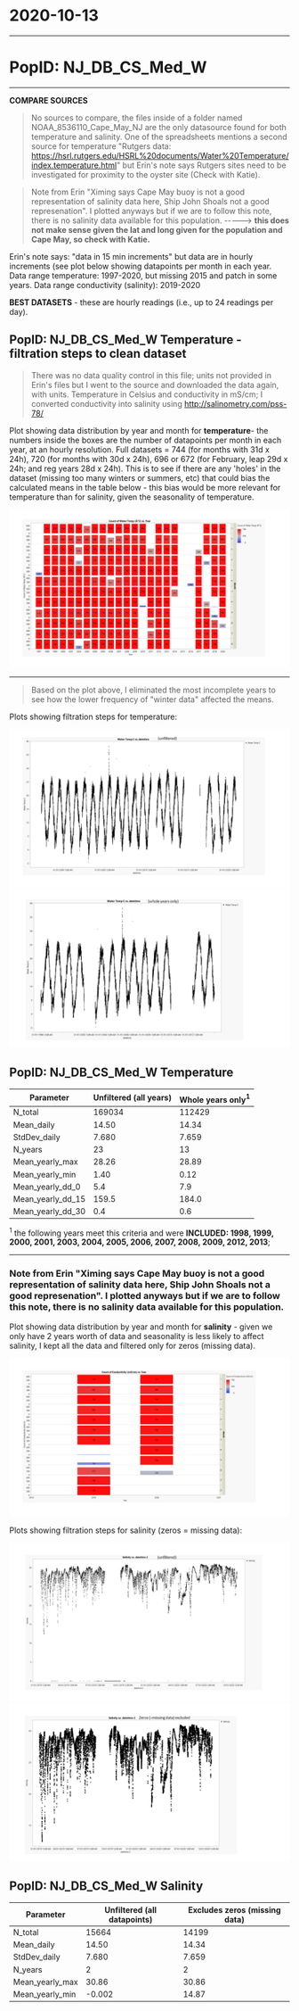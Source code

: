 # 2020-10-13

---

# PopID: NJ_DB_CS_Med_W
---

**COMPARE SOURCES**

> No sources to compare, the files inside of a folder named NOAA_8536110_Cape_May_NJ are the only datasource found for both temperature and salinity. One of the spreadsheets mentions a second source for temperature "Rutgers data: https://hsrl.rutgers.edu/HSRL%20documents/Water%20Temperature/index.temperature.html" but Erin's note says Rutgers sites need to be investigated for proximity to the oyster site (Check with Katie).

> Note from Erin "Ximing says Cape May buoy is not a good representation of salinity data here, Ship John Shoals not a good represenation". I plotted anyways but if we are to follow this note, there is no salinity data available for this population. -----> **this does not make sense given the lat and long given for the population and Cape May, so check with Katie.**

Erin's note says: "data in 15 min increments" but data are in hourly increments (see plot below showing datapoints per month in each year.
Data range temperature: 1997-2020, but missing 2015 and patch in some years.
Data range conductivity (salinity): 2019-2020


**BEST DATASETS** - these are hourly readings (i.e., up to 24 readings per day).

## PopID: NJ_DB_CS_Med_W Temperature - filtration steps to clean dataset

> There was no data quality control in this file; units not provided in Erin's files but I went to the source and downloaded the data again, with units.
> Temperature in Celsius and conductivity in mS/cm; I converted conductivity into salinity using http://salinometry.com/pss-78/

Plot showing data distribution by year and month for **temperature**- the numbers inside the boxes are the number of datapoints per month in each year, at an hourly resolution. Full datasets = 744 (for months with 31d x 24h), 720 (for months with 30d x 24h), 696 or 672 (for February, leap 29d x 24h; and reg years 28d x 24h). This is to see if there are any 'holes' in the dataset (missing too many winters or summers, etc) that could bias the calculated means in the table below - this bias would be more relevant for temperature than for salinity, given the seasonality of temperature. 

![years_excluded_temp](../img/NJ_DB_CS_Med_W_by_mo_yr_temp.PNG)

---

> Based on the plot above, I eliminated the most incomplete years to see how the lower frequency of "winter data" affected the means.

Plots showing filtration steps for temperature:

![data_cleanup_1](../img/NJ_DB_CS_Med_W_temp_step1_unfiltered.PNG)
![data_cleanup_2](../img/NJ_DB_CS_Med_W_temp_step2_wholeyears.PNG)


## PopID: NJ_DB_CS_Med_W Temperature

| Parameter         | Unfiltered (all years) | Whole years only<sup>1<sup/> | 
| ------------------| ---------------------- | ---------------------------- | 
| N_total           |       169034           |            112429            |     
| Mean_daily        |        14.50           |              14.34           |      
| StdDev_daily      |         7.680          |               7.659          |        
| N_years           |          23            |                 13           |        
| Mean_yearly_max   |          28.26         |                 28.89        |        
| Mean_yearly_min   |         1.40           |                0.12          |       
| Mean_yearly_dd_0  |         5.4            |                 7.9          |        
| Mean_yearly_dd_15 |          159.5         |                 184.0        |          
| Mean_yearly_dd_30 |          0.4          |                  0.6          | 

<sup>1</sup> the following years meet this criteria and were **INCLUDED: 1998, 1999, 2000, 2001, 2003, 2004, 2005, 2006, 2007, 2008, 2009, 2012, 2013**;

---

### Note from Erin "Ximing says Cape May buoy is not a good representation of salinity data here, Ship John Shoals not a good represenation". I plotted anyways but if we are to follow this note, there is no salinity data available for this population.

Plot showing data distribution by year and month for **salinity** - given we only have 2 years worth of data and seasonality is less likely to affect salinity, I kept all the data and filtered only for zeros (missing data).

![years_excluded_sal](../img/NJ_DB_CS_Med_W_by_mo_yr_sal.PNG)

Plots showing filtration steps for salinity (zeros = missing data):

![data_cleanup_1](../img/NJ_DB_CS_Med_W_sal_step1_unfiltered.PNG)
![data_cleanup_2](../img/NJ_DB_CS_Med_W_sal_step2_excl_zeros.PNG)




## PopID: NJ_DB_CS_Med_W Salinity

| Parameter         | Unfiltered (all datapoints) | Excludes zeros (missing data) | 
| ------------------| --------------------------- | ----------------------------- | 
| N_total           |       15664                 |      14199                    |     
| Mean_daily        |        14.50                |              14.34            |      
| StdDev_daily      |         7.680               |               7.659           |        
| N_years           |          2                  |                 2             |        
| Mean_yearly_max   |         30.86               |                 30.86         |        
| Mean_yearly_min   |         -0.002              |                14.87          |   

